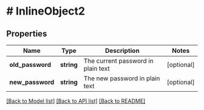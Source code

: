 # # InlineObject2

## Properties

Name | Type | Description | Notes
------------ | ------------- | ------------- | -------------
**old_password** | **string** | The current password in plain text | [optional] 
**new_password** | **string** | The new password in plain text | [optional] 

[[Back to Model list]](../../README.md#documentation-for-models) [[Back to API list]](../../README.md#documentation-for-api-endpoints) [[Back to README]](../../README.md)


